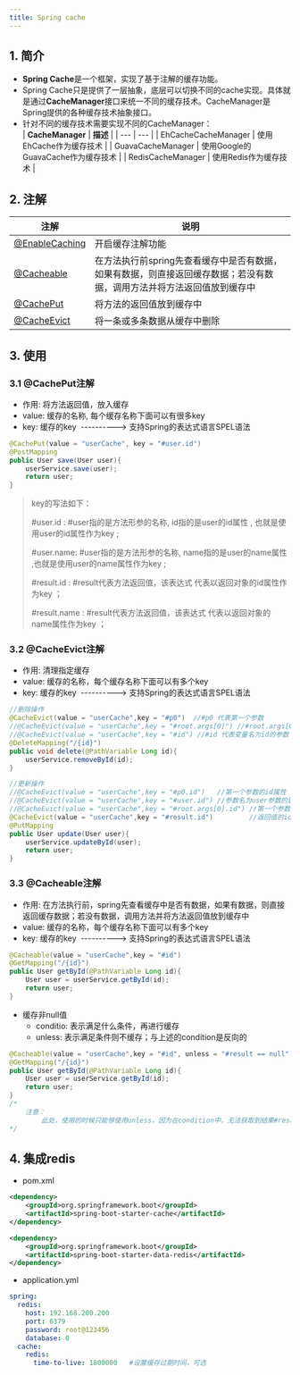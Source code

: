 ```yaml
---
title: Spring cache
---
```

## 1. 简介

-  **Spring Cache**是一个框架，实现了基于注解的缓存功能。 
-  Spring Cache只是提供了一层抽象，底层可以切换不同的cache实现。具体就是通过**CacheManager**接口来统一不同的缓存技术。CacheManager是Spring提供的各种缓存技术抽象接口。 
-  针对不同的缓存技术需要实现不同的CacheManager：  
| **CacheManager** | **描述** |
| --- | --- |
| EhCacheCacheManager | 使用EhCache作为缓存技术 |
| GuavaCacheManager | 使用Google的GuavaCache作为缓存技术 |
| RedisCacheManager | 使用Redis作为缓存技术 |



## 2. 注解
| **注解** | **说明** |
| --- | --- |
| [@EnableCaching ](/EnableCaching ) | 开启缓存注解功能 |
| [@Cacheable ](/Cacheable ) | 在方法执行前spring先查看缓存中是否有数据，如果有数据，则直接返回缓存数据；若没有数据，调用方法并将方法返回值放到缓存中 |
| [@CachePut ](/CachePut ) | 将方法的返回值放到缓存中 |
| [@CacheEvict ](/CacheEvict ) | 将一条或多条数据从缓存中删除 |



## 3. 使用


### 3.1 @CachePut注解

- 作用: 将方法返回值，放入缓存
- value: 缓存的名称, 每个缓存名称下面可以有很多key
- key: 缓存的key  ----------> 支持Spring的表达式语言SPEL语法
```java
@CachePut(value = "userCache", key = "#user.id")
@PostMapping
public User save(User user){
    userService.save(user);
    return user;
}
```


> key的写法如下：
>  
> 	#user.id : #user指的是方法形参的名称, id指的是user的id属性 , 也就是使用user的id属性作为key ;
>  
> 	#user.name: #user指的是方法形参的名称, name指的是user的name属性 ,也就是使用user的name属性作为key ;
>  
> 
>  
> 	#result.id : #result代表方法返回值，该表达式 代表以返回对象的id属性作为key ；
>  
> 	#result.name : #result代表方法返回值，该表达式 代表以返回对象的name属性作为key ；



### 3.2 @CacheEvict注解

- 作用: 清理指定缓存
- value: 缓存的名称，每个缓存名称下面可以有多个key
- key: 缓存的key  ----------> 支持Spring的表达式语言SPEL语法

```java
//删除操作
@CacheEvict(value = "userCache",key = "#p0")  //#p0 代表第一个参数
//@CacheEvict(value = "userCache",key = "#root.args[0]") //#root.args[0] 代表第一个参数
//@CacheEvict(value = "userCache",key = "#id") //#id 代表变量名为id的参数
@DeleteMapping("/{id}")
public void delete(@PathVariable Long id){
    userService.removeById(id);
}

//更新操作
//@CacheEvict(value = "userCache",key = "#p0.id")   //第一个参数的id属性
//@CacheEvict(value = "userCache",key = "#user.id") //参数名为user参数的id属性
//@CacheEvict(value = "userCache",key = "#root.args[0].id") //第一个参数的id属性
@CacheEvict(value = "userCache",key = "#result.id")         //返回值的id属性
@PutMapping
public User update(User user){
    userService.updateById(user);
    return user;
}
```


### 3.3 @Cacheable注解

- 作用: 在方法执行前，spring先查看缓存中是否有数据，如果有数据，则直接返回缓存数据；若没有数据，调用方法并将方法返回值放到缓存中
- value: 缓存的名称，每个缓存名称下面可以有多个key
- key: 缓存的key  ----------> 支持Spring的表达式语言SPEL语法

```java
@Cacheable(value = "userCache",key = "#id")
@GetMapping("/{id}")
public User getById(@PathVariable Long id){
    User user = userService.getById(id);
    return user;
}
```

-  缓存非null值 
   - conditio: 表示满足什么条件，再进行缓存
   - unless: 表示满足条件则不缓存；与上述的condition是反向的
```java
@Cacheable(value = "userCache",key = "#id", unless = "#result == null")
@GetMapping("/{id}")
public User getById(@PathVariable Long id){
    User user = userService.getById(id);
    return user;
}
/*
	注意：
		此处，使用的时候只能够使用unless，因为在condition中，无法获取到结果#result
*/
```


## 4. 集成redis

-  pom.xml 
```xml
<dependency>
    <groupId>org.springframework.boot</groupId>
    <artifactId>spring-boot-starter-cache</artifactId>
</dependency>

<dependency>
    <groupId>org.springframework.boot</groupId>
    <artifactId>spring-boot-starter-data-redis</artifactId>
</dependency>
```
 

-  application.yml 
```yaml
spring:
  redis:
    host: 192.168.200.200
    port: 6379
    password: root@123456
    database: 0
  cache:
    redis:
      time-to-live: 1800000   #设置缓存过期时间，可选
```
 
